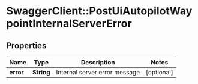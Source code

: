 # SwaggerClient::PostUiAutopilotWaypointInternalServerError

## Properties
Name | Type | Description | Notes
------------ | ------------- | ------------- | -------------
**error** | **String** | Internal server error message | [optional] 


